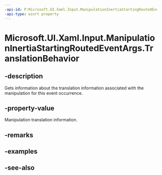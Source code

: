```yaml
---
-api-id: P:Microsoft.UI.Xaml.Input.ManipulationInertiaStartingRoutedEventArgs.TranslationBehavior
-api-type: winrt property
---
```


<!-- Property syntax
public Windows.UI.Xaml.Input.InertiaTranslationBehavior TranslationBehavior { get;  set; }
-->

# Microsoft.UI.Xaml.Input.ManipulationInertiaStartingRoutedEventArgs.TranslationBehavior

## -description
Gets information about the translation information associated with the manipulation for this event occurrence.

## -property-value
Manipulation translation information.

## -remarks

## -examples

## -see-also
